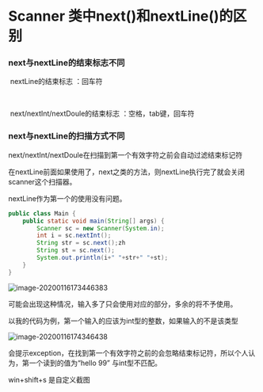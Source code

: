 # Scanner 类中next()和nextLine()的区别

### next与nextLine的结束标志不同

​	nextLine的结束标志 ：回车符

​	

​	next/nextInt/nextDoule的结束标志 ：空格，tab键，回车符



### next与nextLine的扫描方式不同

next/nextInt/nextDoule在扫描到第一个有效字符之前会自动过滤结束标记符





在nextLine前面如果使用了，next之类的方法，则nextLine执行完了就会关闭scanner这个扫描器。

nextLine作为第一个的使用没有问题。





``` java
public class Main {
    public static void main(String[] args) {
        Scanner sc = new Scanner(System.in);
        int i = sc.nextInt();
        String str = sc.next();zh
        String st = sc.next();
        System.out.println(i+" "+str+" "+st);
    }
}
```



![image-20200116173446383](C:\Code\Git\image-20200116173446383.png)

可能会出现这种情况，输入多了只会使用对应的部分，多余的将不予使用。



以我的代码为例，第一个输入的应该为int型的整数，如果输入的不是该类型

![image-20200116174346438](C:\Code\Git\image-20200116174346438.png)

会提示exception，在找到第一个有效字符之前的会忽略结束标记符，所以个人认为，第一个读到的值为“hello 99” 与int型不匹配。





win+shift+s  是自定义截图

